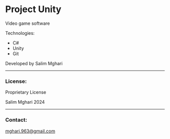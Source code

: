 # Project Unity

Video game software  

Technologies:
- C#
- Unity
- Git

Developed by Salim Mghari 

---

### License:

Proprietary License

Salim Mghari 2024

---

### Contact:

<mghari.963@gmail.com>  
